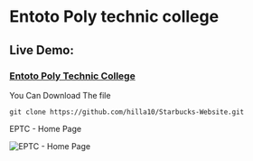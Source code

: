 # Entoto Poly technic college

### <h2>Live Demo:</h2> <h3>[Entoto Poly Technic College](https://hilla10.github.io/EPTC/)</h3>

You Can Download The file
```
git clone https://github.com/hilla10/Starbucks-Website.git

```

EPTC - Home Page

![EPTC - Home Page](https://github.com/hilla10/EPTC/assets/120259753/fc99fb22-8a71-40be-b6f7-16cc0492c3a6)
